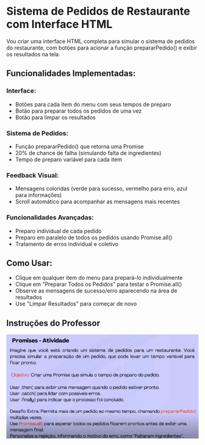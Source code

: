 # Sistema de Pedidos de Restaurante com Interface HTML  
Vou criar uma interface HTML completa para simular o sistema de pedidos do restaurante, com botões para acionar a função prepararPedido() e exibir os resultados na tela.

## Funcionalidades Implementadas:
### Interface:
- Botões para cada item do menu com seus tempos de preparo
- Botão para preparar todos os pedidos de uma vez
- Botão para limpar os resultados

### Sistema de Pedidos:
- Função prepararPedido() que retorna uma Promise
- 20% de chance de falha (simulando falta de ingredientes)
- Tempo de preparo variável para cada item

### Feedback Visual:
- Mensagens coloridas (verde para sucesso, vermelho para erro, azul para informações)
- Scroll automático para acompanhar as mensagens mais recentes

### Funcionalidades Avançadas:
- Preparo individual de cada pedido
- Preparo em paralelo de todos os pedidos usando Promise.all()
- Tratamento de erros individual e coletivo

## Como Usar:
- Clique em qualquer item do menu para prepará-lo individualmente
- Clique em "Preparar Todos os Pedidos" para testar o Promise.all()
- Observe as mensagens de sucesso/erro aparecendo na área de resultados
- Use "Limpar Resultados" para começar de novo


## Instruções do Professor
![Texto alternativo](https://github.com/GregMasterBr/atividade-promisses-js/blob/main/atividade-js-promises.png)

